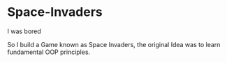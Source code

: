 # Space-Invaders
I was bored

So I build a Game known as Space Invaders, the original Idea was to learn fundamental OOP principles.
